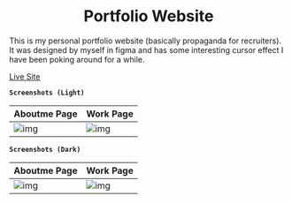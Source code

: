 <h1 align="center">Portfolio Website</h1>

<p>
This is my personal portfolio website (basically propaganda for recruiters).
It was designed by myself in figma and has some interesting cursor effect I have been poking around for a while.
</p>

[Live Site](https://pavitrakar.netlify.app/)

<b><code>Screenshots (Light)</code></b>

| Aboutme Page                            | Work Page                               |
| --------------------------------------- | --------------------------------------- |
| ![img](https://i.imgur.com/UQM0HXI.png) | ![img](https://i.imgur.com/zbt5EZL.png) |


<b><code>Screenshots (Dark)</code></b>

| Aboutme Page                            | Work Page                               |
| --------------------------------------- | --------------------------------------- |
| ![img](https://i.imgur.com/xpph9X5.png) | ![img](https://i.imgur.com/QppqPNP.png) |
